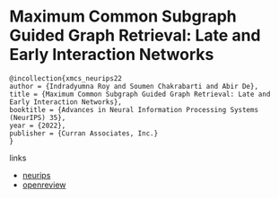 # Maximum Common Subgraph Guided Graph Retrieval: Late and Early Interaction Networks

```
@incollection{xmcs_neurips22
author = {Indradyumna Roy and Soumen Chakrabarti and Abir De},
title = {Maximum Common Subgraph Guided Graph Retrieval: Late and Early Interaction Networks},
booktitle = {Advances in Neural Information Processing Systems (NeurIPS) 35},
year = {2022},
publisher = {Curran Associates, Inc.}
}
```

links
- [neurips](https://nips.cc/Conferences/2022/Schedule?showEvent=53399)
- [openreview](https://openreview.net/forum?id=COAcbu3_k4U)
